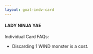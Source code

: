```yaml
---
layout: goat-indv-card
---
```


#### LADY NINJA YAE

Individual Card FAQs:

*   Discarding 1 WIND monster is a cost.